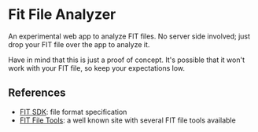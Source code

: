 
# Fit File Analyzer

An experimental web app to analyze FIT files. No server side involved; just drop your FIT file over the app to analyze it.

Have in mind that this is just a proof of concept. It's possible that it won't work with your FIT file, so keep your expectations low.

## References

- [FIT SDK](https://www.thisisant.com/resources/fit): file format specification
- [FIT File Tools](https://www.fitfiletools.com): a well known site with several FIT file tools available
